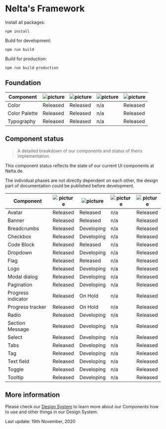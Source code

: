 # Nelta's Framework

Install all packages:

```
npm install
```

Build for development:
```
npm run build
```

Build for production:
```
npm run build-production
```

## Foundation


|   Component	|   ![picture](https://img.icons8.com/ios/30/11173D/adobe-xd.png)	|   ![picture](https://img.icons8.com/ios-filled/30/11173D/sass.png)|![picture](https://img.icons8.com/ios/30/11173D/javascript.png)	|   ![picture](https://img.icons8.com/wired/30/11173D/new-document.png)	|
|---	        |---	   |---	        |---	|---	    |
| Color         | Released | Released   | n/a   | Released  |
| Color Palette | Released | Released   | n/a   | Released  |
| Typography    | Released | Released   | n/a   | Released  |



## Component status
> A detailed breakdown of our components and status of theirs implementation.

This component status reflects the state of our current UI components at Nelta.de.

The individual phases are not directly dependent on each other, the design part of documentation could be published before development.

|   Component	|   ![picture](https://img.icons8.com/ios/30/11173D/adobe-xd.png)	|   ![picture](https://img.icons8.com/ios-filled/30/11173D/sass.png)|![picture](https://img.icons8.com/ios/30/11173D/javascript.png)	|   ![picture](https://img.icons8.com/wired/30/11173D/new-document.png)	|
|---	            |---	        |---	       |---	   |---	      |
|Avatar             |   Released	| Released     | n/a   | Released |
|Banner             |   Released	| Released     | n/a   | Released |
|Breadcrumbs        |   Released	| Developing   | n/a   | Released |
|Checkbox           |   Released	| Developing   | n/a   | Released |
|Code Block         |   Released	| Released     | n/a   | Released |
|Dropdown           |   Released	| Developing   | n/a   | Released |
|Flag               |   Released	| Released     | n/a   | Released |
|Logo               |   Released	| Developing   | n/a   | Released |
|Modal dialog       |   Released	| Developing   | n/a   | Released |
|Pagination         |   Released	| Developing   | n/a   | Released |
|Progress indicator |   Released	| On Hold      | n/a   | Released |
|Progress tracker   |   Released	| On Hold      | n/a   | Released |
|Radio              |   Released	| Developing   | n/a   | Released |
|Section Message    |   Released	| Developing   | n/a   | Released |
|Select             |   Released	| Developing   | n/a   | Released |
|Tabs               |   Released	| Developing   | n/a   | Released |
|Tag                |   Released	| Developing   | n/a   | Released |
|Text field         |   Released	| Developing   | n/a   | Released |
|Toggle             |   Released	| Developing   | n/a   | Released |
|Tooltip            |   Released	| Developing   | n/a   | Released |


## More information

Please check our [Design System](http://design.nelta.de) to learn more about our Components how to use and other things in our Design System.

Last update: 19th November, 2020
